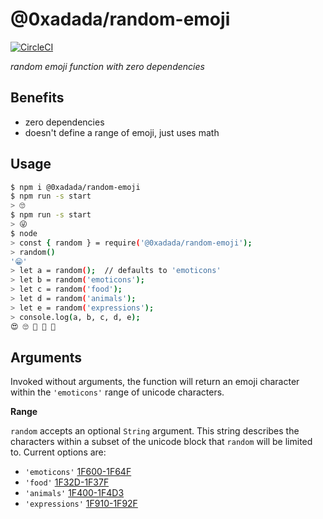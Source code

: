 # @0xadada/random-emoji

[![CircleCI](https://img.shields.io/circleci/project/github/0xadada/random-emoji/master.svg?style=flat-square)](https://circleci.com/gh/0xadada/random-emoji)

_random emoji function with zero dependencies_

## Benefits

- zero dependencies
- doesn't define a range of emoji, just uses math

## Usage

```bash
$ npm i @0xadada/random-emoji
$ npm run -s start
> 🙄
$ npm run -s start
> 😜
$ node
> const { random } = require('@0xadada/random-emoji');
> random()
'😁'
> let a = random();  // defaults to 'emoticons'
> let b = random('emoticons');
> let c = random('food');
> let d = random('animals');
> let e = random('expressions');
> console.log(a, b, c, d, e);
😍 🙄 🍗 🐥 🤢
```

## Arguments

Invoked without arguments, the function will return an emoji character within
the `'emoticons'` range of unicode characters.

**Range**

`random` accepts an optional `String` argument. This string describes the
characters within a subset of the unicode block that `random` will be limited
to. Current options are:

- `'emoticons'` [1F600-1F64F](https://apps.timwhitlock.info/unicode/inspect/hex/1F600-1F64F)
- `'food'` [1F32D-1F37F](https://apps.timwhitlock.info/unicode/inspect/hex/1F32D-1F37F)
- `'animals'` [1F400-1F4D3](https://apps.timwhitlock.info/unicode/inspect/hex/1F400-1F4D3)
- `'expressions'` [1F910-1F92F](https://apps.timwhitlock.info/unicode/inspect/hex/1F910-1F92F)
